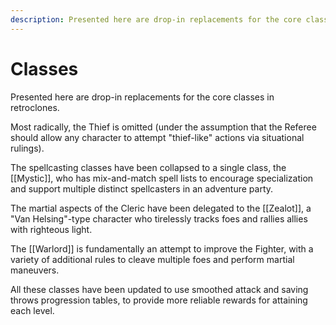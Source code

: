 ```yaml
---
description: Presented here are drop-in replacements for the core classes in retroclones.
---
```


# Classes

Presented here are drop-in replacements for the core classes in retroclones.

Most radically, the Thief is omitted (under the assumption that the Referee should allow any character to attempt "thief-like" actions via situational rulings).

The spellcasting classes have been collapsed to a single class, the [[Mystic]], who has mix-and-match spell lists to encourage specialization and support multiple distinct spellcasters in an adventure party.

The martial aspects of the Cleric have been delegated to the [[Zealot]], a "Van Helsing"-type character who tirelessly tracks foes and rallies allies with righteous light.

The [[Warlord]] is fundamentally an attempt to improve the Fighter, with a variety of additional rules to cleave multiple foes and perform martial maneuvers.

All these classes have been updated to use smoothed attack and saving throws progression tables, to provide more reliable rewards for attaining each level.